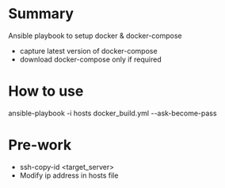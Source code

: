 # Summary

Ansible playbook to setup docker & docker-compose
- capture latest version of docker-compose
- download docker-compose only if required

# How to use

 ansible-playbook -i hosts docker_build.yml --ask-become-pass

# Pre-work

- ssh-copy-id <target_server>
- Modify ip address in hosts file

